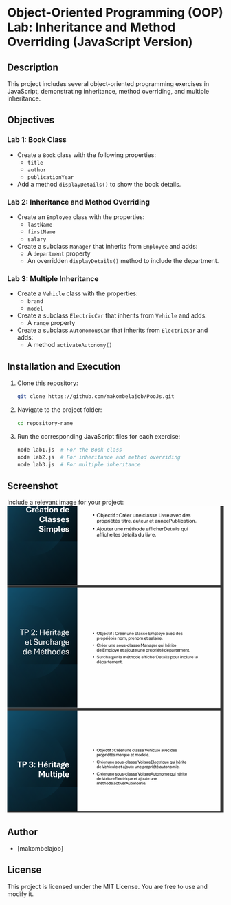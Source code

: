 # Object-Oriented Programming (OOP) Lab: Inheritance and Method Overriding (JavaScript Version)

## Description
This project includes several object-oriented programming exercises in JavaScript, demonstrating inheritance, method overriding, and multiple inheritance.

## Objectives
### Lab 1: Book Class
- Create a `Book` class with the following properties:
  - `title`
  - `author`
  - `publicationYear`
- Add a method `displayDetails()` to show the book details.

### Lab 2: Inheritance and Method Overriding
- Create an `Employee` class with the properties:
  - `lastName`
  - `firstName`
  - `salary`
- Create a subclass `Manager` that inherits from `Employee` and adds:
  - A `department` property
  - An overridden `displayDetails()` method to include the department.

### Lab 3: Multiple Inheritance
- Create a `Vehicle` class with the properties:
  - `brand`
  - `model`
- Create a subclass `ElectricCar` that inherits from `Vehicle` and adds:
  - A `range` property
- Create a subclass `AutonomousCar` that inherits from `ElectricCar` and adds:
  - A method `activateAutonomy()`

## Installation and Execution
1. Clone this repository:
   ```bash
   git clone https://github.com/makombelajob/PooJs.git
   ```
2. Navigate to the project folder:
   ```bash
   cd repository-name
   ```
3. Run the corresponding JavaScript files for each exercise:
   ```bash
   node lab1.js  # For the Book class
   node lab2.js  # For inheritance and method overriding
   node lab3.js  # For multiple inheritance
   ```

## Screenshot
Include a relevant image for your project:
![Project Screenshot](img/screenshot.png)

## Author
- [makombelajob]

## License
This project is licensed under the MIT License. You are free to use and modify it.

